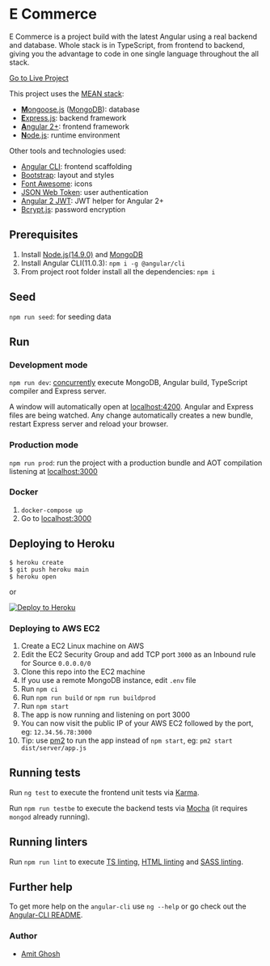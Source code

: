 # E Commerce
E Commerce is a project build with the latest Angular using a real backend and database. Whole stack is in TypeScript, from frontend to backend, giving you the advantage to code in one single language throughout the all stack.

[Go to Live Project](https://dev-cefalo-ecommerce.herokuapp.com/)

This project uses the [MEAN stack](https://en.wikipedia.org/wiki/MEAN_(solution_stack)):
* [**M**ongoose.js](http://www.mongoosejs.com) ([MongoDB](https://www.mongodb.com)): database
* [**E**xpress.js](http://expressjs.com): backend framework
* [**A**ngular 2+](https://angular.io): frontend framework
* [**N**ode.js](https://nodejs.org): runtime environment

Other tools and technologies used:
* [Angular CLI](https://cli.angular.io): frontend scaffolding
* [Bootstrap](http://www.getbootstrap.com): layout and styles
* [Font Awesome](http://fontawesome.com): icons
* [JSON Web Token](https://jwt.io): user authentication
* [Angular 2 JWT](https://github.com/auth0/angular2-jwt): JWT helper for Angular 2+
* [Bcrypt.js](https://github.com/dcodeIO/bcrypt.js): password encryption

## Prerequisites
1. Install [Node.js(14.9.0)](https://nodejs.org) and [MongoDB](https://www.mongodb.com)
2. Install Angular CLI(11.0.3): `npm i -g @angular/cli`
3. From project root folder install all the dependencies: `npm i`

## Seed
`npm run seed`: for seeding data


## Run
### Development mode
`npm run dev`: [concurrently](https://github.com/kimmobrunfeldt/concurrently) execute MongoDB, Angular build, TypeScript compiler and Express server.

A window will automatically open at [localhost:4200](http://localhost:4200). Angular and Express files are being watched. Any change automatically creates a new bundle, restart Express server and reload your browser.

### Production mode
`npm run prod`: run the project with a production bundle and AOT compilation listening at [localhost:3000](http://localhost:3000) 

### Docker
1. `docker-compose up`
2. Go to [localhost:3000](http://localhost:3000)


## Deploying to Heroku

```
$ heroku create
$ git push heroku main
$ heroku open
```
or

[![Deploy to Heroku](https://www.herokucdn.com/deploy/button.png)](https://heroku.com/deploy)

### Deploying to AWS EC2
1. Create a EC2 Linux machine on AWS
2. Edit the EC2 Security Group and add TCP port `3000` as an Inbound rule for Source `0.0.0.0/0`
3. Clone this repo into the EC2 machine
4. If you use a remote MongoDB instance, edit `.env` file
5. Run `npm ci`
6. Run `npm run build` or `npm run buildprod`
7. Run `npm start`
8. The app is now running and listening on port 3000
9. You can now visit the public IP of your AWS EC2 followed by the port, eg: `12.34.56.78:3000`
10. Tip: use [pm2](https://pm2.keymetrics.io/) to run the app instead of `npm start`, eg: `pm2 start dist/server/app.js`


## Running tests
Run `ng test` to execute the frontend unit tests via [Karma](https://karma-runner.github.io).

Run `npm run testbe` to execute the backend tests via [Mocha](https://mochajs.org/) (it requires `mongod` already running).


## Running linters
Run `npm run lint` to execute [TS linting](https://github.com/palantir/tslint), [HTML linting](https://github.com/htmlhint/HTMLHint) and [SASS linting](https://github.com/sasstools/sass-lint).

## Further help
To get more help on the `angular-cli` use `ng --help` or go check out the [Angular-CLI README](https://github.com/angular/angular-cli/blob/master/README.md).

### Author
* [Amit Ghosh](https://github.com/amitbd1508)
